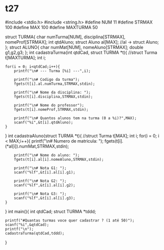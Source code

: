 # t27
#include <stdio.h>
#include <string.h>
#define NUM 11
#define STRMAX 100
#define MAX 100
#define MAXTURMA 50

struct TURMA{
	char numTurma[NUM], disciplina[STRMAX], nomeProf[STRMAX];
	int qtdAluno;
	struct Aluno al[MAX];
	//al -> struct Aluno;
};
struct ALUNO{
	char numMat[NUM], nomeAluno[STRMAX];
	double g1,g2,g3;
};
int cadastraTurma(int qtdCad, struct TURMA *t){
	//struct Turma t[MAXTURMA];
	int i;

	for(i = 0; i<qtdCad;i++){
		printf("\n# --- Turma [%i] ---",i);
		
		printf("\n# Codigo da turma");
		fgets(t[i].al.numTurma,STRMAX,stdin);
		
		printf("\n# Nome da disciplina: ");
		fgets(t[i].disciplina,STRMAX,stdin);
		
		printf("\n# Nome do professor");
		fgets(t[i].nomeProf,STRMAX,stdin);
		
		printf("\n# Quantos alunos tem na turma (0 a %i)?",MAX);
		scanf("%i",&t[i].qtdAluno);
	}
}
int cadastraAluno(struct TURMA *t){
	//struct Turma t[MAX];
	int i;
	for(i = 0; i < MAX;i++){
		printf("\n# Numero de matricula: ");
		fgets(t[i].(*al[i]).numMat,STRMAX,stdin);
		
		printf("\n# Nome do aluno: ");
		fgets(t[i].al[i].nomeAluno,STRMAX,stdin);
		
		printf("\n# Nota G1: ");
		scanf("%lf",&t[i].al[i].g1);
		
		printf("\n# Nota G2: ");
		scanf("%lf",&t[i].al[i].g2);
		
		printf("\n# Nota G3: ");
		scanf("%lf",&t[i].al[i].g3);
	}
}
int main(){
	int qtdCad;
	struct TURMA *tddd;
	
	printf("#Quantas turmas voce quer cadastrar ? (1 até 50)");
	scanf("%i",&qtdCad);
	printf("\n");
	cadastraTurma(qtdCad,tddd);
}
